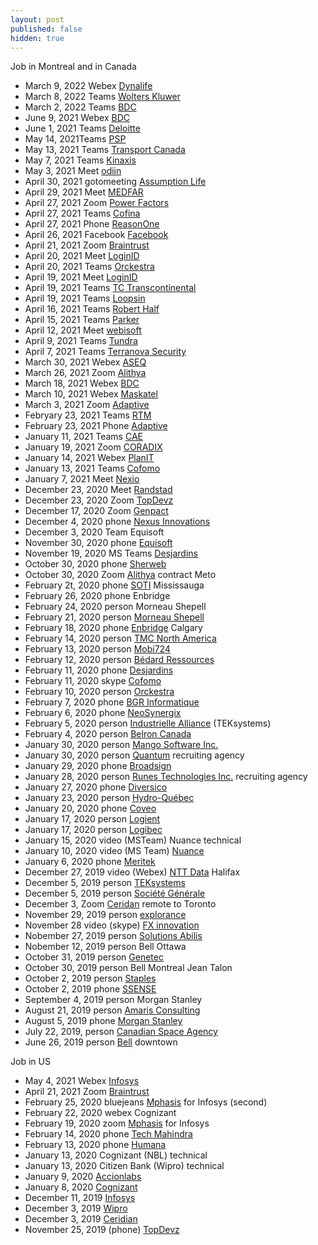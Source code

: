 ```yaml
---
layout: post
published: false
hidden: true
---
```


Job in Montreal and in Canada

* March 9, 2022 Webex [Dynalife](https://www.dynalife.ca/)
* March 8, 2022 Teams [Wolters Kluwer](https://www.wolterskluwer.com/)
* March 2, 2022 Teams [BDC](https://www.bdc.ca/)
* June 9, 2021 Webex [BDC](https://www.bdc.ca/)
* June 1, 2021 Teams [Deloitte](https://www2.deloitte.com/)
* May 14, 2021Teams [PSP](https://www.investpsp.com/)
* May 13, 2021 Teams [Transport Canada](https://tc.canada.ca/)
* May 7, 2021 Teams [Kinaxis](https://www.kinaxis.com/)
* May 3, 2021 Meet [odiin](https://odiin.tech/)
* April 30, 2021 gotomeeting [Assumption Life](https://www.assumption.ca/)
* April 29, 2021 Meet [MEDFAR](https://www.medfarsolutions.com/)
* April 27, 2021 Zoom [Power Factors](https://pfdrive.com/)
* April 27, 2021 Teams [Cofina](https://cofina.ca/)
* April 27, 2021 Phone [ReasonOne](https://www.reasononeinc.com/)
* April 26, 2021 Facebook [Facebook](https://www.facebook.com/)
* April 21, 2021 Zoom [Braintrust](https://www.usebraintrust.com/)
* April 20, 2021 Meet [LoginID](https://loginid.io/)
* April 20, 2021 Teams [Orckestra](https://www.orckestra.com/)
* April 19, 2021 Meet [LoginID](https://loginid.io/)
* April 19, 2021 Teams [TC Transcontinental](https://tctranscontinental.com/)
* April 19, 2021 Teams [Loopsin](https://www.loopsin.com/)
* April 16, 2021 Teams [Robert Half](https://www.roberthalf.ca/)
* April 15, 2021 Teams [Parker](https://www.parker.com/)
* April 12, 2021 Meet [webisoft](https://webisoft.com/)
* April 9, 2021 Teams [Tundra](https://www.tundratechnical.ca/)
* April 7, 2021 Teams [Terranova Security](https://terranovasecurity.com/)
* March 30, 2021 Webex [ASEQ](https://www.aseq.ca/)
* March 26, 2021 Zoom [Alithya](https://www.alithya.com/)
* March 18, 2021 Webex [BDC](https://www.bdc.ca/)
* March 10, 2021 Webex [Maskatel](https://maskatel.ca/)
* March 3, 2021 Zoom [Adaptive](https://weareadaptive.com/)
* Febryary 23, 2021 Teams [RTM](https://exo.quebec/)
* February 23, 2021 Phone [Adaptive](https://weareadaptive.com/)
* January 11, 2021 Teams [CAE](https://www.cae.com/)
* January 19, 2021 Zoom [CORADIX](https://coradix.com/)
* January 14, 2021 Webex [PlanIT](https://planitcanada.ca/)
* January 13, 2021 Teams [Cofomo](https://www.cofomo.com/)
* January 7, 2021 Meet [Nexio](https://www.nexio.com/)
* December 23, 2020 Meet [Randstad](https://www.randstad.ca/)
* December 23, 2020 Zoom [TopDevz](https://www.topdevz.com/)
* December 17, 2020 Zoom [Genpact](https://www.genpact.com/)
* December 4, 2020 phone [Nexus Innovations](https://nexusinno.com/)
* December 3, 2020 Team Equisoft
* November 30, 2020 phone [Equisoft](https://www.equisoft.com/)
* November 19, 2020 MS Teams [Desjardins](https://www.desjardins.com/)
* October 30, 2020 phone [Sherweb](https://www.sherweb.com/)
* October 30, 2020 Zoom [Alithya](https://www.alithya.com/) contract Meto
* February 2t, 2020 phone [SOTI](https://www.soti.net/) Mississauga
* February 26, 2020 phone Enbridge
* February 24, 2020 person Morneau Shepell
* February 21, 2020 person [Morneau Shepell](https://www.morneaushepell.com/)
* February 18, 2020 phone [Enbridge](https://www.enbridge.com/) Calgary
* February 14, 2020 person [TMC North America](https://tmc-employeneurship.com/)
* February 13, 2020 person [Mobi724](http://www.mobi724.com/)
* February 12, 2020 person [Bédard Ressources](https://www.bedardressources.com/)
* February 11, 2020 phone [Desjardins](https://www.desjardins.com/)
* February 11, 2020 skype [Cofomo](https://www.cofomo.com/)
* February 10, 2020 person [Orckestra](https://www.orckestra.com/)
* February 7, 2020 phone [BGR Informatique](https://www.bgrinformatique.com/)
* February 6, 2020 phone [NeoSynergix](https://neosynergix.com/)
* February 5, 2020 person [Industrielle Alliance](https://ia.ca/) (TEKsystems)
* February 4, 2020 person [Belron Canada](https://www.belroncanada.com/)
* January 30, 2020 person [Mango Software Inc.](https://www.mango.co/)
* January 30, 2020 person [Quantum](https://www.quantum.ca/) recruiting agency
* January 29, 2020 phone [Broadsign](https://broadsign.com/)
* January 28, 2020 person [Runes Technologies Inc.](http://runestech.com/) recruiting agency
* January 27, 2020 phone [Diversico](http://www.diversico.ca/)
* January 23, 2020 person [Hydro-Québec](http://www.hydroquebec.com/)
* January 20, 2020 phone [Coveo](https://www.coveo.com/)
* January 17, 2020 person [Logient](https://www.logient.com/)
* January 17, 2020 person [Logibec](https://www.logibec.com/)
* January 15, 2020 video (MSTeam) Nuance technical
* January 10, 2020 video (MS Team) [Nuance](https://www.nuance.com/)
* January 6, 2020 phone [Meritek](https://meritek.ca/)
* December 27, 2019 video (Webex) [NTT Data](https://us.nttdata.com/en/) Halifax
* December 5, 2019 person [TEKsystems](https://www.teksystems.com/)
* December 5, 2019 person [Société Générale](https://www.societegenerale.com/)
* December 3, Zoom [Ceridan](https://www.ceridian.com/) remote to Toronto
* November 29, 2019 person [explorance](https://explorance.com/) 
* November 28 video (skype) [FX innovation](https://www.fxinnovation.com/)
* Nobember 27, 2019 person [Solutions Abilis](https://www.abilis-solutions.com/)
* Nobember 12, 2019 person Bell Ottawa 
* October 31, 2019 person [Genetec](https://www.genetec.com/)
* October 30, 2019 person Bell Montreal Jean Talon
* October 2, 2019 person [Staples](https://www.staples.ca/)
* October 2, 2019 phone [SSENSE](https://www.ssense.com/)
* September 4, 2019 person Morgan Stanley
* August 21, 2019 person [Amaris Consulting](https://www.amaris.com/)
* August 5, 2019 phone [Morgan Stanley](https://www.morganstanley.com/)
* July 22, 2019, person [Canadian Space Agency](https://www.asc-csa.gc.ca/)
* June 26, 2019 person [Bell](https://www.bell.ca/) downtown 

Job in US

* May 4, 2021 Webex [Infosys](https://www.infosys.com/)
* April 21, 2021 Zoom [Braintrust](https://www.usebraintrust.com/)
* February 25, 2020 bluejeans [Mphasis](https://www.mphasis.com/) for Infosys (second)
* February 22, 2020 webex Cognizant
* February 19, 2020 zoom [Mphasis](https://www.mphasis.com/) for Infosys
* February 14, 2020 phone [Tech Mahindra](https://www.techmahindra.com/)
* February 13, 2020 phone [Humana](https://www.humana.com/)
* January 13, 2020 Cognizant (NBL) technical
* January 13, 2020 Citizen Bank (Wipro) technical
* January 9, 2020 [Accionlabs](https://www.accionlabs.com/)
* January 8, 2020 [Cognizant](https://www.cognizant.com/)
* December 11, 2019 [Infosys](https://www.infosys.com/)
* December 3, 2019 [Wipro](https://www.wipro.com/)
* December 3, 2019 [Ceridian](https://www.ceridian.com/)
* November 25, 2019 (phone) [TopDevz](https://www.topdevz.com/)
